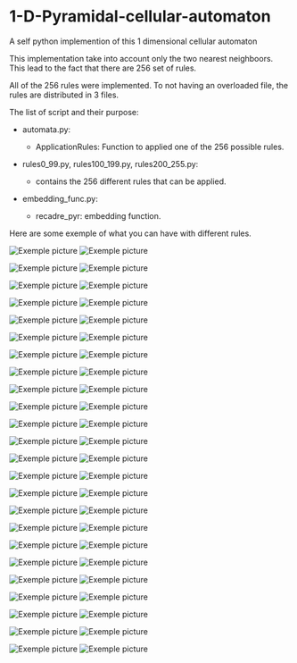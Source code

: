 # 1-D-Pyramidal-cellular-automaton
A self python implemention of this 1 dimensional cellular automaton

This implementation take into account only the two nearest neighboors. This lead to the fact that there are 256 set of rules.

All of the 256 rules were implemented. To not having an overloaded file, the rules are distributed in 3 files.

The list of script and their purpose:
* automata.py:
  * ApplicationRules: Function to applied one of the 256 possible rules.
    
* rules0_99.py, rules100_199.py, rules200_255.py:
  * contains the 256 different rules that can be applied.
 
* embedding_func.py:
  * recadre_pyr: embedding function.

Here are some exemple of what you can have with different rules.

![Exemple picture](img/rule15_sz601_simp.png)
![Exemple picture](img/rule15_sz601_sum.png)

![Exemple picture](img/rule41_sz601_simp.png)
![Exemple picture](img/rule41_sz601_sum.png)

![Exemple picture](img/rule42_sz601_simp.png)
![Exemple picture](img/rule42_sz601_sum.png)

![Exemple picture](img/rule46_sz601_simp.png)
![Exemple picture](img/rule46_sz601_sum.png)

![Exemple picture](img/rule52_sz601_simp.png)
![Exemple picture](img/rule52_sz601_sum.png)

![Exemple picture](img/rule53_sz601_simp.png)
![Exemple picture](img/rule53_sz601_sum.png)

![Exemple picture](img/rule55_sz601_simp.png)
![Exemple picture](img/rule55_sz601_sum.png)

![Exemple picture](img/rule101_sz601_simp.png)
![Exemple picture](img/rule101_sz601_sum.png)

![Exemple picture](img/rule102_sz601_simp.png)
![Exemple picture](img/rule102_sz601_sum.png)

![Exemple picture](img/rule107_sz601_simp.png)
![Exemple picture](img/rule107_sz601_sum.png)

![Exemple picture](img/rule108_sz601_simp.png)
![Exemple picture](img/rule108_sz601_sum.png)

![Exemple picture](img/rule112_sz601_simp.png)
![Exemple picture](img/rule112_sz601_sum.png)

![Exemple picture](img/rule118_sz601_simp.png)
![Exemple picture](img/rule118_sz601_sum.png)

![Exemple picture](img/rule121_sz601_simp.png)
![Exemple picture](img/rule121_sz601_sum.png)

![Exemple picture](img/rule122_sz601_simp.png)
![Exemple picture](img/rule122_sz601_sum.png)

![Exemple picture](img/rule134_sz601_simp.png)
![Exemple picture](img/rule134_sz601_sum.png)

![Exemple picture](img/rule138_sz601_simp.png)
![Exemple picture](img/rule138_sz601_sum.png)

![Exemple picture](img/rule178_sz601_simp.png)
![Exemple picture](img/rule178_sz601_sum.png)

![Exemple picture](img/rule182_sz601_simp.png)
![Exemple picture](img/rule182_sz601_sum.png)

![Exemple picture](img/rule198_sz601_simp.png)
![Exemple picture](img/rule198_sz601_sum.png)

![Exemple picture](img/rule201_sz601_simp.png)
![Exemple picture](img/rule201_sz601_sum.png)

![Exemple picture](img/rule203_sz601_simp.png)
![Exemple picture](img/rule203_sz601_sum.png)

![Exemple picture](img/rule204_sz601_simp.png)
![Exemple picture](img/rule204_sz601_sum.png)

![Exemple picture](img/rule226_sz601_simp.png)
![Exemple picture](img/rule226_sz601_sum.png)
